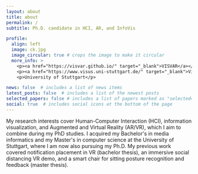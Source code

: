 ```yaml
---
layout: about
title: about
permalink: /
subtitle: Ph.D. candidate in HCI, AR, and InfoVis

profile:
  align: left
  image: ck.jpg
  image_circular: true # crops the image to make it circular
  more_info: >
    <p><a href="https://visvar.github.io/" target="_blank">VISVAR</a></p>
    <p><a href="https://www.visus.uni-stuttgart.de/" target="_blank">Visualization Research Center (VISUS)</a></p>
    <p>University of Stuttgart</p>

news: false  # includes a list of news items
latest_posts: false  # includes a list of the newest posts
selected_papers: false # includes a list of papers marked as "selected={true}"
social: true  # includes social icons at the bottom of the page
---
```


My research interests cover Human-Computer Interaction (HCI), information visualization, and Augmented and Virtual Reality (AR/VR), which I aim to combine during my PhD studies. I acquired my Bachelor's in media informatics and my Master's in computer science at the University of Stuttgart, where I am now also pursuing my Ph.D. My previous work covered notification placement in VR (bachelor thesis), an immersive social distancing VR demo, and a smart chair for sitting posture recognition and feedback (master thesis).